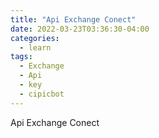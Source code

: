 ```yaml
---
title: "Api Exchange Conect"
date: 2022-03-23T03:36:30-04:00
categories:
  - learn
tags:
  - Exchange
  - Api
  - key
  - cipicbot
---
```

Api Exchange Conect
